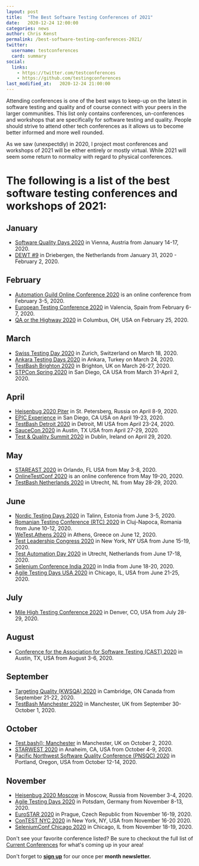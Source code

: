 ```yaml
---
layout: post
title:  "The Best Software Testing Conferences of 2021"
date:   2020-12-24 12:00:00
categories: news
author: Chris Kenst
permalink: /best-software-testing-conferences-2021/
twitter:
  username: testconferences
  card: summary
social:
  links:
    - https://twitter.com/testconferences
    - https://github.com/testingconferences
last_modified_at:   2020-12-24 21:00:00
---
```


Attending conferences is one of the best ways to keep-up on the latest in software testing and quality and of course connect with your peers in the larger communities. This list only contains conferences, un-conferences and workshops that are specifically for software testing and quality. People should strive to attend other tech conferences as it allows us to become better informed and more well rounded.

As we saw (unexpectdly) in 2020, I project most conferences and workshops of 2021 will be either entirely or mostly virtual. While 2021 will seem some return to normalcy with regard to physical conferences. 

# The following is a list of the best software testing conferences and workshops of 2021:

## January

- [Software Quality Days 2020](https://www.software-quality-days.com/?utm_source=testingconferences) in Vienna, Austria from January 14-17, 2020.
- [DEWT #9](https://dewt.wordpress.com/2020/08/05/dewt-9-announcement/) in Driebergen, the Netherlands from January 31, 2020 - February 2, 2020.

## February

- [Automation Guild Online Conference 2020](https://guildconferences.com/conferences/automation-2020/?utm_source=testingconferences) is an online conference from February 3-5, 2020.
- [European Testing Conference 2020](http://europeantestingconference.eu/2020?utm_source=testingconferences) in Valencia, Spain from February 6-7, 2020.
- [QA or the Highway 2020](https://www.qaorthehighway.com/?utm_source=testingconferences) in Columbus, OH, USA on February 25, 2020.

## March

- [Swiss Testing Day 2020](http://swisstestingday.ch/?utm_source=testingconferences) in Zurich, Switzerland on March 18, 2020.
- [Ankara Testing Days 2020](https://ankaratestingdays.com/?utm_source=testingconferences) in Ankara, Turkey on March 24, 2020.
- [TestBash Brighton 2020](https://ti.to/mot/testbash-brighton-2020?source=testingconferences) in Brighton, UK on March 26-27, 2020.
- [STPCon Spring 2020](https://www.stpcon.com/pricing-spring-2020/?utm_source=testingconferences) in San Diego, CA USA from March 31-April 2, 2020.

## April

- [Heisenbug 2020 Piter](https://heisenbug-piter.ru/?utm_source=testingconferences) in St. Petersberg, Russia on April 8-9, 2020.
- [EPIC Experience](https://epic.techwell.com/?source=testingconferences) in San Diego, CA USA on April 19-23, 2020.
- [TestBash Detroit 2020](https://ti.to/mot/testbash-detroit-2020?source=testingconferences) in Detroit, MI USA from April 23-24, 2020.
- [SauceCon 2020](https://saucecon.com/?utm_source=testingconferences) in Austin, TX USA from April 27-29, 2020.
- [Test & Quality Summit 2020](https://testqualitysummit.com/?utm_source=testingconferences&utm_medium=referral) in Dublin, Ireland on April 29, 2020.

## May

- [STAREAST 2020](https://stareast.techwell.com/?utm_source=testingconferences) in Orlando, FL USA from May 3-8, 2020.
- [OnlineTestConf 2020](https://www.onlinetestconf.com/?utm_source=testingconferences) is an online conference from May 19-20, 2020.
- [TestBash Netherlands 2020](https://ti.to/mot/testbash-netherlands-2020?source=testingconferences) in Utrecht, NL from May 28-29, 2020.

## June

- [Nordic Testing Days 2020](https://nordictestingdays.eu/?utm_source=testingconferences) in Talinn, Estonia from June 3-5, 2020.
- [Romanian Testing Conference (RTC) 2020](https://www.romaniatesting.ro?utm_source=testingconferences) in Cluj-Napoca, Romania from June 10-12, 2020.
- [WeTest.Athens 2020](https://wetest-athens.gr/?utm_source=testingconferences) in Athens, Greece on June 12, 2020.
- [Test Leadership Congress 2020](http://testleadershipcongress-ny.com/?utm_source=testingconferences) in New York, NY USA from June 15-19, 2020.
- [Test Automation Day 2020](http://www.testautomationday.com?utm_source=testingconferences) in Utrecht, Netherlands from June 17-18, 2020.
- [Selenium Conference India 2020](https://2020.seleniumconf.in/?utm_source=testingconferences) in India from June 18-20, 2020. 
- [Agile Testing Days USA 2020](http://agiletestingdays.us/?utm_source=testingconferences) in Chicago, IL, USA from June 21-25, 2020.

## July

- [Mile High Testing Conference 2020](https://www.milehightesting.com/?utm_source=testingconferences) in Denver, CO, USA from July 28-29, 2020.

## August

- [Conference for the Association for Software Testing (CAST) 2020](https://www.associationforsoftwaretesting.org/conference/cast2020/?utm_source=testingconferences) in Austin, TX, USA from August 3-6, 2020.

## September

- [Targeting Quality (KWSQA) 2020](https://kwsqa.org/tq2020/?utm_source=testingconferences) in Cambridge, ON Canada from September 21-22, 2020.
- [TestBash Manchester 2020](https://www.ministryoftesting.com/events/testbash-manchester-2020?utm_source=testingconferences) in Manchester, UK from September 30-October 1, 2020.


## October

- [Test.bash(); Manchester](https://www.ministryoftesting.com/events/test-bash-2020?utm_source=testingconferences) in Manchester, UK on October 2, 2020.
- [STARWEST 2020](https://starwest.techwell.com/speaker-submission-form-starwest-2020/?utm_source=testingconferences) in Anaheim, CA, USA from October 4-9, 2020.
- [Pacific Northwest Software Quality Conference (PNSQC) 2020](http://www.pnsqc.org/?utm_source=testingconferences) in Portland, Oregon, USA from October 12-14, 2020.

## November

- [Heisenbug 2020 Moscow](https://heisenbug-moscow.ru/en/?utm_source=testingconferences) in Moscow, Russia from November 3-4, 2020.
- [Agile Testing Days 2020](http://www.agiletestingdays.com/?utm_source=testingconferences) in Potsdam, Germany from November 8-13, 2020.
- [EuroSTAR 2020](https://eurostarsoftwaretesting.com?utm_source=testingconferences) in Prague, Czech Republic from November 16-19, 2020.
- [ConTEST NYC 2020](http://contest-nyc.testmastersacademy.org/?utm_source=testingconferences) in New York, NY, USA from November 16-20 2020.
- [SeleniumConf Chicago 2020](https://www.seleniumconf.com/?utm_source=testingconferences) in Chicago, IL from November 18-19, 2020. 


Don't see your favorite conference listed? Be sure to checkout the full list of [Current Conferences](/) for what's coming up in your area!

Don't forget to **[sign up](http://eepurl.com/c4paYT)** for our once per **month newsletter.**
